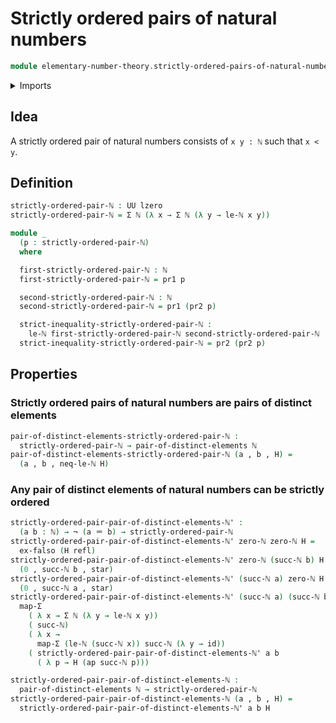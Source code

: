 # Strictly ordered pairs of natural numbers

```agda
module elementary-number-theory.strictly-ordered-pairs-of-natural-numbers where
```

<details><summary>Imports</summary>

```agda
open import elementary-number-theory.natural-numbers
open import elementary-number-theory.strict-inequality-natural-numbers

open import foundation.action-on-identifications-functions
open import foundation.dependent-pair-types
open import foundation.empty-types
open import foundation.functions
open import foundation.functoriality-dependent-pair-types
open import foundation.identity-types
open import foundation.negation
open import foundation.pairs-of-distinct-elements
open import foundation.unit-type
open import foundation.universe-levels
```

</details>

## Idea

A strictly ordered pair of natural numbers consists of `x y : ℕ` such that
`x < y`.

## Definition

```agda
strictly-ordered-pair-ℕ : UU lzero
strictly-ordered-pair-ℕ = Σ ℕ (λ x → Σ ℕ (λ y → le-ℕ x y))

module _
  (p : strictly-ordered-pair-ℕ)
  where

  first-strictly-ordered-pair-ℕ : ℕ
  first-strictly-ordered-pair-ℕ = pr1 p

  second-strictly-ordered-pair-ℕ : ℕ
  second-strictly-ordered-pair-ℕ = pr1 (pr2 p)

  strict-inequality-strictly-ordered-pair-ℕ :
    le-ℕ first-strictly-ordered-pair-ℕ second-strictly-ordered-pair-ℕ
  strict-inequality-strictly-ordered-pair-ℕ = pr2 (pr2 p)
```

## Properties

### Strictly ordered pairs of natural numbers are pairs of distinct elements

```agda
pair-of-distinct-elements-strictly-ordered-pair-ℕ :
  strictly-ordered-pair-ℕ → pair-of-distinct-elements ℕ
pair-of-distinct-elements-strictly-ordered-pair-ℕ (a , b , H) =
  (a , b , neq-le-ℕ H)
```

### Any pair of distinct elements of natural numbers can be strictly ordered

```agda
strictly-ordered-pair-pair-of-distinct-elements-ℕ' :
  (a b : ℕ) → ¬ (a ＝ b) → strictly-ordered-pair-ℕ
strictly-ordered-pair-pair-of-distinct-elements-ℕ' zero-ℕ zero-ℕ H =
  ex-falso (H refl)
strictly-ordered-pair-pair-of-distinct-elements-ℕ' zero-ℕ (succ-ℕ b) H =
  (0 , succ-ℕ b , star)
strictly-ordered-pair-pair-of-distinct-elements-ℕ' (succ-ℕ a) zero-ℕ H =
  (0 , succ-ℕ a , star)
strictly-ordered-pair-pair-of-distinct-elements-ℕ' (succ-ℕ a) (succ-ℕ b) H =
  map-Σ
    ( λ x → Σ ℕ (λ y → le-ℕ x y))
    ( succ-ℕ)
    ( λ x →
      map-Σ (le-ℕ (succ-ℕ x)) succ-ℕ (λ y → id))
    ( strictly-ordered-pair-pair-of-distinct-elements-ℕ' a b
      ( λ p → H (ap succ-ℕ p)))

strictly-ordered-pair-pair-of-distinct-elements-ℕ :
  pair-of-distinct-elements ℕ → strictly-ordered-pair-ℕ
strictly-ordered-pair-pair-of-distinct-elements-ℕ (a , b , H) =
  strictly-ordered-pair-pair-of-distinct-elements-ℕ' a b H
```
